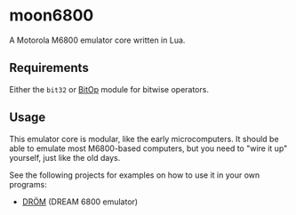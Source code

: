 moon6800
========

A Motorola M6800 emulator core written in Lua.

Requirements
------------

Either the `bit32` or [BitOp](http://bitop.luajit.org) module for bitwise operators.

Usage
-----

This emulator core is modular, like the early microcomputers. It should be able to emulate most M6800-based computers, but you need to "wire it up" yourself, just like the old days.

See the following projects for examples on how to use it in your own programs:

* [DRÖM](https://github.com/tobiasvl/drom) (DREAM 6800 emulator)
